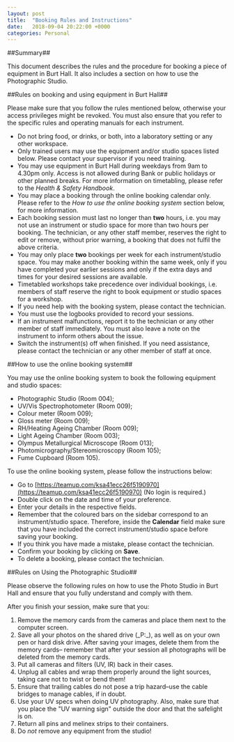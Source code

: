 ```yaml
---
layout: post
title:  "Booking Rules and Instructions"
date:   2018-09-04 20:22:00 +0000
categories: Personal
---
```


##Summary##

This document describes the rules and the procedure for booking a piece of equipment in Burt Hall. It also includes a section on how to use the Photographic Studio.

##Rules on booking and using equipment in Burt Hall##

Please make sure that you follow the rules mentioned below, otherwise your access privileges might be revoked. You must also ensure that you refer to the specific rules and operating manuals for each instrument.

- Do not bring food, or drinks, or both, into a laboratory setting or any other workspace.
- Only trained users may use the equipment and/or studio spaces listed below. Please contact your supervisor if you need training.
- You may use equipment in Burt Hall during weekdays from 9am to 4.30pm only. Access is not allowed during Bank or public holidays or other planned breaks. For more information on timetabling, please refer to the _Health &amp; Safety Handbook_.
- You may place a booking through the online booking calendar only. Please refer to the _How to use the online booking system_ section below, for more information.
- Each booking session must last no longer than **two** hours, i.e. you may not use an instrument or studio space for more than two hours per booking. The technician, or any other staff member, reserves the right to edit or remove, without prior warning, a booking that does not fulfil the above criteria.
- You may only place **two** bookings per week for each instrument/studio space. You may make another booking within the same week, only if you have completed your earlier sessions and only if the extra days and times for your desired sessions are available.
- Timetabled workshops take precedence over individual bookings, i.e. members of staff reserve the right to book equipment or studio spaces for a workshop.
- If you need help with the booking system, please contact the technician.
- You must use the logbooks provided to record your sessions.
- If an instrument malfunctions, report it to the technician or any other member of staff immediately. You must also leave a note on the instrument to inform others about the issue.
- Switch the instrument(s) off when finished. If you need assistance, please contact the technician or any other member of staff at once.

##How to use the online booking system##

You may use the online booking system to book the following equipment and studio spaces:

- Photographic Studio (Room 004);
- UV/Vis Spectrophotometer (Room 009);
- Colour meter (Room 009);
- Gloss meter (Room 009);
- RH/Heating Ageing Chamber (Room 009);
- Light Ageing Chamber (Room 003);
- Olympus Metallurgical Microscope (Room 013);
- Photomicrography/Stereomicroscopy (Room 105);
- Fume Cupboard (Room 105).

To use the online booking system, please follow the instructions below:

- Go to [https://teamup.com/ksa41ecc26f5190970](https://teamup.com/ksa41ecc26f5190970) (No login is required.)
- Double click on the date and time of your preference.
- Enter your details in the respective fields.
- Remember that the coloured bars on the sidebar correspond to an instrument/studio space. Therefore, inside the **Calendar** field make sure that you have included the correct instrument/studio space before saving your booking.
- If you think you have made a mistake, please contact the technician.
- Confirm your booking by clicking on **Save**.
- To delete a booking, please contact the technician.

##Rules on Using the Photographic Studio##

Please observe the following rules on how to use the Photo Studio in Burt Hall and ensure that you fully understand and comply with them.

After you finish your session, make sure that you:

1. Remove the memory cards from the cameras and place them next to the computer screen.
2. Save all your photos on the shared drive (_P:\_), as well as on your own pen or hard disk drive. After saving your images, delete them from the memory cards– remember that after your session all photographs will be deleted from the memory cards.
3. Put all cameras and filters (UV, IR) back in their cases.
4. Unplug all cables and wrap them properly around the light sources, taking care not to twist or bend them!
5. Ensure that trailing cables do not pose a trip hazard–use the cable bridges to manage cables, if in doubt.
6. Use your UV specs when doing UV photography. Also, make sure that you place the &quot;UV warning sign&quot; outside the door and that the safelight is on.
7. Return all pins and melinex strips to their containers.
8. Do _not_ remove any equipment from the studio!
